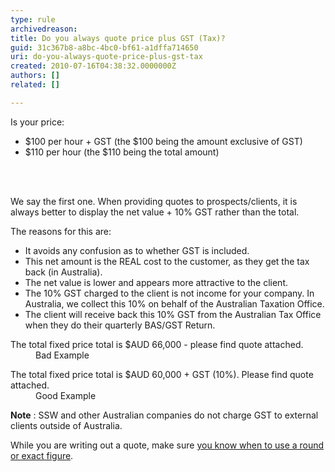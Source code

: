```yaml
---
type: rule
archivedreason: 
title: Do you always quote price plus GST (Tax)?
guid: 31c367b8-a8bc-4bc0-bf61-a1dffa714650
uri: do-you-always-quote-price-plus-gst-tax
created: 2010-07-16T04:38:32.0000000Z
authors: []
related: []

---
```



<p>​Is your price&#58; <br></p><ul><li>​$100 per hour + GST (the $100 being the amount exclusive of GST)</li><li>$110 per hour (the $110 being the total amount) </li></ul>
<br><excerpt class='endintro'></excerpt><br>

  <p>We say the first one. When providing quotes to prospects/clients, it is always better to display the net value + 10% GST rather than the total. </p>
<p>The reasons for this are&#58; </p>
<ul>
    <li>It avoids any confusion as to whether GST is included. </li>
    <li>This net amount is the REAL cost to the customer, as they get the tax back (in Australia). </li>
    <li>The net value is lower and appears more attractive to the client. </li>
    <li>The 10% GST charged to the client is not income for your company. In Australia, we collect this 10% on behalf of the Australian Taxation Office. </li>
    <li>The client will receive back this 10% GST from the Australian Tax Office when they do their quarterly BAS/GST Return. </li>
</ul>
<dl class="bad">
    <dt>The total fixed price total is $AUD 66,000 - please find quote attached. </dt>
    <dd>Bad Example </dd>
</dl>
<dl class="good">
    <dt>The total fixed price total is $AUD 60,000 + GST (10%). Please find quote attached. </dt>
    <dd>Good Example </dd>
</dl>
<p><b>Note</b> &#58; SSW and other Australian companies do not charge GST to external clients outside of Australia.<br></p><p>​While you are writing out a quote, make sure&#160;​<a href="/_layouts/15/FIXUPREDIRECT.ASPX?WebId=3dfc0e07-e23a-4cbb-aac2-e778b71166a2&amp;TermSetId=07da3ddf-0924-4cd2-a6d4-a4809ae20160&amp;TermId=b2c96952-bfc1-440f-af5f-ec26fcc36002">you know when to use a round or exact figure</a>.​<br><br></p>



